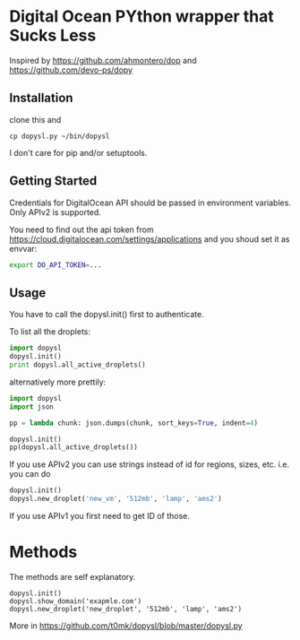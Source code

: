 # Digital Ocean PYthon wrapper that Sucks Less

Inspired by https://github.com/ahmontero/dop and https://github.com/devo-ps/dopy

## Installation

clone this and

```
cp dopysl.py ~/bin/dopysl
```

I don't care for pip and/or setuptools.

## Getting Started

Credentials for DigitalOcean API should be passed in environment variables. Only APIv2 is supported.

You need to find out the api token from https://cloud.digitalocean.com/settings/applications and you shoud set it as envvar:

```sh
export DO_API_TOKEN=...
```

## Usage

You have to call the dopysl.init() first to authenticate.

To list all the droplets:

```python
import dopysl
dopysl.init()
print dopysl.all_active_droplets()
```

alternatively more prettily:

```python
import dopysl
import json

pp = lambda chunk: json.dumps(chunk, sort_keys=True, indent=4)

dopysl.init()
pp(dopysl.all_active_droplets())
```

If you use APIv2 you can use strings instead of id for regions, sizes, etc.
i.e. you can do

```python
dopysl.init()
dopysl.new_droplet('new_vm', '512mb', 'lamp', 'ams2')
```

If you use APIv1 you first need to get ID of those.

# Methods

The methods are self explanatory. 

```
dopysl.init()
dopysl.show_domain('exapmle.com')
dopysl.new_droplet('new_droplet', '512mb', 'lamp', 'ams2')
```

More in https://github.com/t0mk/dopysl/blob/master/dopysl.py
